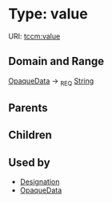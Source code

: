 
# Type: value




URI: [tccm:value](https://hotecosystem.org/tccm/value)


## Domain and Range

[OpaqueData](OpaqueData.md) ->  <sub>REQ</sub> [String](types/String.md)

## Parents


## Children


## Used by

 * [Designation](Designation.md)
 * [OpaqueData](OpaqueData.md)
